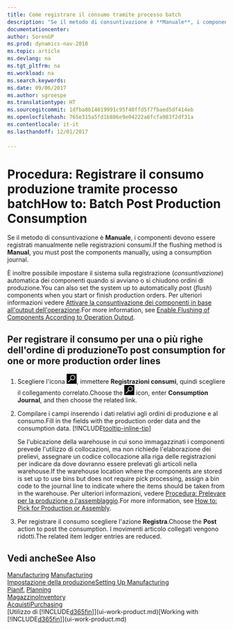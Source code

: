 ```yaml
---
title: Come registrare il consumo tramite processo batch
description: "Se il metodo di consuntivazione è **Manuale**, i componenti devono essere registrati manualmente nelle registrazioni consumi."
documentationcenter: 
author: SorenGP
ms.prod: dynamics-nav-2018
ms.topic: article
ms.devlang: na
ms.tgt_pltfrm: na
ms.workload: na
ms.search.keywords: 
ms.date: 09/06/2017
ms.author: sgroespe
ms.translationtype: HT
ms.sourcegitcommit: 1dfba8b14019991c95f40ffd5f7fbaed5df414eb
ms.openlocfilehash: 765e315a5fd1b886e9e04222a6fcfa983f2df31a
ms.contentlocale: it-it
ms.lasthandoff: 12/01/2017

---
```

# <a name="how-to-batch-post-production-consumption"></a><span data-ttu-id="0caae-103">Procedura: Registrare il consumo produzione tramite processo batch</span><span class="sxs-lookup"><span data-stu-id="0caae-103">How to: Batch Post Production Consumption</span></span>
<span data-ttu-id="0caae-104">Se il metodo di consuntivazione è **Manuale**, i componenti devono essere registrati manualmente nelle registrazioni consumi.</span><span class="sxs-lookup"><span data-stu-id="0caae-104">If the flushing method is **Manual**, you must post the components manually, using a consumption journal.</span></span>

<span data-ttu-id="0caae-105">È inoltre possibile impostare il sistema sulla registrazione (*consuntivazione*) automatica dei componenti quando si avviano o si chiudono ordini di produzione.</span><span class="sxs-lookup"><span data-stu-id="0caae-105">You can also set the system up to automatically post (*flush*) components when you start or finish production orders.</span></span> <span data-ttu-id="0caae-106">Per ulteriori informazioni vedere [Attivare la consuntivazione dei componenti in base all'output dell'operazione](production-how-to-flush-components-according-to-operation-output.md).</span><span class="sxs-lookup"><span data-stu-id="0caae-106">For more information, see [Enable Flushing of Components According to Operation Output](production-how-to-flush-components-according-to-operation-output.md).</span></span>

## <a name="to-post-consumption-for-one-or-more-production-order-lines"></a><span data-ttu-id="0caae-107">Per registrare il consumo per una o più righe dell'ordine di produzione</span><span class="sxs-lookup"><span data-stu-id="0caae-107">To post consumption for one or more production order lines</span></span>  
1.  <span data-ttu-id="0caae-108">Scegliere l'icona ![Cerca pagina o report](media/ui-search/search_small.png "icona Cerca pagina o report"), immettere **Registrazioni consumi**, quindi scegliere il collegamento correlato.</span><span class="sxs-lookup"><span data-stu-id="0caae-108">Choose the ![Search for Page or Report](media/ui-search/search_small.png "Search for Page or Report icon") icon, enter **Consumption Journal**, and then choose the related link.</span></span>  
2.  <span data-ttu-id="0caae-109">Compilare i campi inserendo i dati relativi agli ordini di produzione e al consumo.</span><span class="sxs-lookup"><span data-stu-id="0caae-109">Fill in the fields with the production order data and the consumption data.</span></span> [!INCLUDE[tooltip-inline-tip](includes/tooltip-inline-tip_md.md)]  

    <span data-ttu-id="0caae-110">Se l'ubicazione della warehouse in cui sono immagazzinati i componenti prevede l'utilizzo di collocazioni, ma non richiede l'elaborazione dei prelievi, assegnare un codice collocazione alla riga delle registrazioni per indicare da dove dovranno essere prelevati gli articoli nella warehouse.</span><span class="sxs-lookup"><span data-stu-id="0caae-110">If the warehouse location where the components are stored is set up to use bins but does not require pick processing, assign a bin code to the journal line to indicate where the items should be taken from in the warehouse.</span></span> <span data-ttu-id="0caae-111">Per ulteriori informazioni, vedere [Procedura: Prelevare per la produzione o l'assemblaggio](warehouse-how-to-pick-for-production.md).</span><span class="sxs-lookup"><span data-stu-id="0caae-111">For more information, see [How to: Pick for Production or Assembly](warehouse-how-to-pick-for-production.md).</span></span>  
3.  <span data-ttu-id="0caae-112">Per registrare il consumo scegliere l'azione **Registra**.</span><span class="sxs-lookup"><span data-stu-id="0caae-112">Choose the **Post** action to post the consumption.</span></span> <span data-ttu-id="0caae-113">I movimenti articolo collegati vengono ridotti.</span><span class="sxs-lookup"><span data-stu-id="0caae-113">The related item ledger entries are reduced.</span></span>

## <a name="see-also"></a><span data-ttu-id="0caae-114">Vedi anche</span><span class="sxs-lookup"><span data-stu-id="0caae-114">See Also</span></span>  
<span data-ttu-id="0caae-115">[Manufacturing](production-manage-manufacturing.md)  </span><span class="sxs-lookup"><span data-stu-id="0caae-115">[Manufacturing](production-manage-manufacturing.md)  </span></span>  
[<span data-ttu-id="0caae-116">Impostazione della produzione</span><span class="sxs-lookup"><span data-stu-id="0caae-116">Setting Up Manufacturing</span></span>](production-configure-production-processes.md)  
<span data-ttu-id="0caae-117">[Pianif.](production-planning.md)    </span><span class="sxs-lookup"><span data-stu-id="0caae-117">[Planning](production-planning.md)    </span></span>  
[<span data-ttu-id="0caae-118">Magazzino</span><span class="sxs-lookup"><span data-stu-id="0caae-118">Inventory</span></span>](inventory-manage-inventory.md)  
[<span data-ttu-id="0caae-119">Acquisti</span><span class="sxs-lookup"><span data-stu-id="0caae-119">Purchasing</span></span>](purchasing-manage-purchasing.md)  
<span data-ttu-id="0caae-120">[Utilizzo di [!INCLUDE[d365fin](includes/d365fin_md.md)]](ui-work-product.md)</span><span class="sxs-lookup"><span data-stu-id="0caae-120">[Working with [!INCLUDE[d365fin](includes/d365fin_md.md)]](ui-work-product.md)</span></span>

